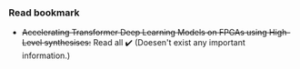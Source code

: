 ### Read bookmark



* ~~Accelerating Transformer Deep Learning Models on FPGAs using High-Level synthesises:~~ Read all :heavy_check_mark: (Doesen't exist any important information.)
